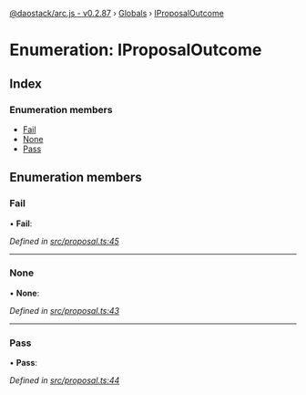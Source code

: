 [@daostack/arc.js - v0.2.87](../README.md) › [Globals](../globals.md) › [IProposalOutcome](iproposaloutcome.md)

# Enumeration: IProposalOutcome

## Index

### Enumeration members

* [Fail](iproposaloutcome.md#fail)
* [None](iproposaloutcome.md#none)
* [Pass](iproposaloutcome.md#pass)

## Enumeration members

###  Fail

• **Fail**:

*Defined in [src/proposal.ts:45](https://github.com/daostack/alchemy-monorepo/blob/6a18bc5/packages/arc.js/src/proposal.ts#L45)*

___

###  None

• **None**:

*Defined in [src/proposal.ts:43](https://github.com/daostack/alchemy-monorepo/blob/6a18bc5/packages/arc.js/src/proposal.ts#L43)*

___

###  Pass

• **Pass**:

*Defined in [src/proposal.ts:44](https://github.com/daostack/alchemy-monorepo/blob/6a18bc5/packages/arc.js/src/proposal.ts#L44)*
